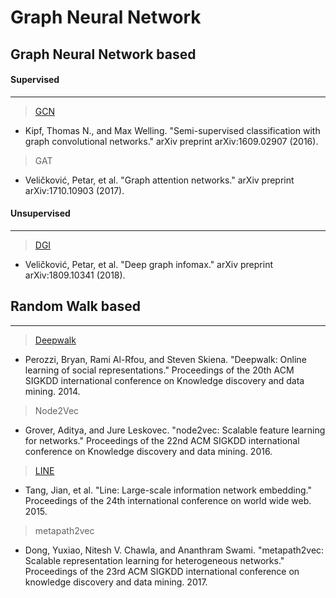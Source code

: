 # Graph Neural Network

## Graph Neural Network based

#### Supervised
---
  > [GCN](https://github.com/rlagywns0213/2021_Summer_Internship/tree/main/Graph%20Neural%20Network/GCN)

  - Kipf, Thomas N., and Max Welling. "Semi-supervised classification with graph convolutional networks." arXiv preprint arXiv:1609.02907 (2016).

> GAT

  - Veličković, Petar, et al. "Graph attention networks." arXiv preprint arXiv:1710.10903 (2017).

#### Unsupervised
---
  > [DGI](https://github.com/rlagywns0213/2021_Summer_Internship/tree/main/Graph%20Neural%20Network/DGI)

  - Veličković, Petar, et al. "Deep graph infomax." arXiv preprint arXiv:1809.10341 (2018).

## Random Walk based
---

> [Deepwalk](https://github.com/rlagywns0213/2021_Summer_Internship/tree/main/Graph%20Neural%20Network/RandomWalk/Deepwalk)

  - Perozzi, Bryan, Rami Al-Rfou, and Steven Skiena. "Deepwalk: Online learning of social representations." Proceedings of the 20th ACM SIGKDD international conference on Knowledge discovery and data mining. 2014.

> Node2Vec

  - Grover, Aditya, and Jure Leskovec. "node2vec: Scalable feature learning for networks." Proceedings of the 22nd ACM SIGKDD international conference on Knowledge discovery and data mining. 2016.

> [LINE](https://github.com/rlagywns0213/2021_Summer_Internship/tree/main/Graph%20Neural%20Network/RandomWalk/LINE)

  - Tang, Jian, et al. "Line: Large-scale information network embedding." Proceedings of the 24th international conference on world wide web. 2015.

> metapath2vec

  - Dong, Yuxiao, Nitesh V. Chawla, and Ananthram Swami. "metapath2vec: Scalable representation learning for heterogeneous networks." Proceedings of the 23rd ACM SIGKDD international conference on knowledge discovery and data mining. 2017.
